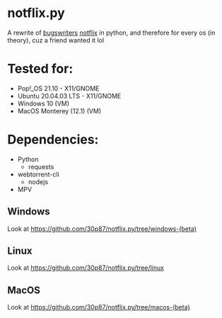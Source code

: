 # notflix.py
A rewrite of [bugswriters](https://www.youtube.com/results?search_query=bugwriter) [notflix](https://github.com/Bugswriter/notflix) in python, and therefore for every os (in theory), cuz a friend wanted it lol


# Tested for:
  - Pop!\_OS 21.10 - X11/GNOME
  - Ubuntu 20.04.03 LTS - X11/GNOME
  - Windows 10 (VM)
  - MacOS Monterey (12.1) (VM)



# Dependencies:
- Python
  - requests
- webtorrent-cli
  - nodejs
- MPV


  
## Windows
Look at https://github.com/30p87/notflix.py/tree/windows-(beta)



## Linux  
Look at https://github.com/30p87/notflix.py/tree/linux



## MacOS
Look at https://github.com/30p87/notflix.py/tree/macos-(beta)
